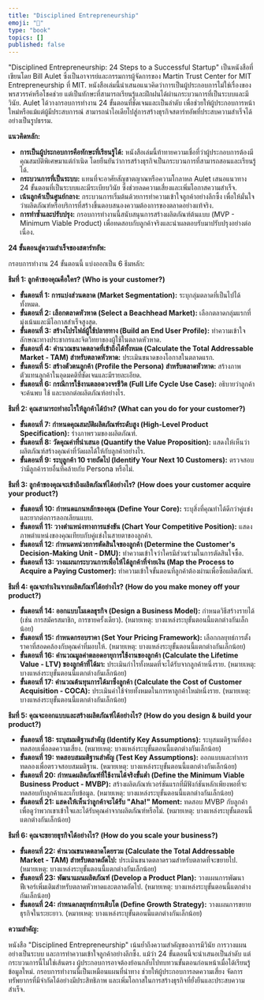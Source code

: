 ```yaml
---
title: "Disciplined Entrepreneurship"
emoji: "🤖"
type: "book" 
topics: []
published: false
---
```


"Disciplined Entrepreneurship: 24 Steps to a Successful Startup" เป็นหนังสือที่เขียนโดย Bill Aulet ซึ่งเป็นอาจารย์และกรรมการผู้จัดการของ Martin Trust Center for MIT Entrepreneurship ที่ MIT. หนังสือเล่มนี้นำเสนอแนวคิดว่าการเป็นผู้ประกอบการไม่ใช่เรื่องของพรสวรรค์หรือโชคช่วย แต่เป็นทักษะที่สามารถเรียนรู้และฝึกฝนได้ผ่านกระบวนการที่เป็นระบบและมีวินัย. Aulet ได้วางกรอบการทำงาน 24 ขั้นตอนที่ชัดเจนและเป็นลำดับ เพื่อช่วยให้ผู้ประกอบการหน้าใหม่หรือแม้แต่ผู้มีประสบการณ์ สามารถนำไอเดียไปสู่การสร้างธุรกิจสตาร์ทอัพที่ประสบความสำเร็จได้อย่างเป็นรูปธรรม.

**แนวคิดหลัก:**

*   **การเป็นผู้ประกอบการคือทักษะที่เรียนรู้ได้:** หนังสือเล่มนี้ท้าทายความเชื่อที่ว่าผู้ประกอบการต้องมีคุณสมบัติพิเศษมาแต่กำเนิด โดยยืนยันว่าการสร้างธุรกิจเป็นกระบวนการที่สามารถสอนและเรียนรู้ได้.
*   **กระบวนการที่เป็นระบบ:** แทนที่จะอาศัยสัญชาตญาณหรือความโกลาหล Aulet เสนอแนวทาง 24 ขั้นตอนที่เป็นระบบและมีระเบียบวินัย ซึ่งช่วยลดความเสี่ยงและเพิ่มโอกาสความสำเร็จ.
*   **เน้นลูกค้าเป็นศูนย์กลาง:** กระบวนการเริ่มต้นด้วยการทำความเข้าใจลูกค้าอย่างลึกซึ้ง เพื่อให้มั่นใจว่าผลิตภัณฑ์หรือบริการที่สร้างขึ้นตอบสนองความต้องการของตลาดอย่างแท้จริง.
*   **การทำซ้ำและปรับปรุง:** กรอบการทำงานนี้สนับสนุนการสร้างผลิตภัณฑ์ต้นแบบ (MVP - Minimum Viable Product) เพื่อทดสอบกับลูกค้าจริงและนำผลตอบรับมาปรับปรุงอย่างต่อเนื่อง.

**24 ขั้นตอนสู่ความสำเร็จของสตาร์ทอัพ:**

กรอบการทำงาน 24 ขั้นตอนนี้ แบ่งออกเป็น 6 ธีมหลัก:

**ธีมที่ 1: ลูกค้าของคุณคือใคร? (Who is your customer?)**
*   **ขั้นตอนที่ 1: การแบ่งส่วนตลาด (Market Segmentation):** ระบุกลุ่มตลาดที่เป็นไปได้ทั้งหมด.
*   **ขั้นตอนที่ 2: เลือกตลาดหัวหาด (Select a Beachhead Market):** เลือกตลาดกลุ่มแรกที่มุ่งเน้นและมีโอกาสสำเร็จสูงสุด.
*   **ขั้นตอนที่ 3: สร้างโปรไฟล์ผู้ใช้ปลายทาง (Build an End User Profile):** ทำความเข้าใจลักษณะทางประชากรและจิตวิทยาของผู้ใช้ในตลาดหัวหาด.
*   **ขั้นตอนที่ 4: คำนวณขนาดตลาดที่เข้าถึงได้ทั้งหมด (Calculate the Total Addressable Market - TAM) สำหรับตลาดหัวหาด:** ประเมินขนาดของโอกาสในตลาดแรก.
*   **ขั้นตอนที่ 5: สร้างตัวตนลูกค้า (Profile the Persona) สำหรับตลาดหัวหาด:** สร้างภาพตัวแทนลูกค้าในอุดมคติที่ชัดเจนและมีรายละเอียด.
*   **ขั้นตอนที่ 6: กรณีการใช้งานตลอดวงจรชีวิต (Full Life Cycle Use Case):** อธิบายว่าลูกค้าจะค้นพบ ใช้ และบอกต่อผลิตภัณฑ์อย่างไร.

**ธีมที่ 2: คุณสามารถทำอะไรให้ลูกค้าได้บ้าง? (What can you do for your customer?)**
*   **ขั้นตอนที่ 7: กำหนดคุณสมบัติผลิตภัณฑ์ระดับสูง (High-Level Product Specification):** ร่างภาพรวมของผลิตภัณฑ์.
*   **ขั้นตอนที่ 8: วัดคุณค่าที่นำเสนอ (Quantify the Value Proposition):** แสดงให้เห็นว่าผลิตภัณฑ์สร้างคุณค่าที่วัดผลได้ให้กับลูกค้าอย่างไร.
*   **ขั้นตอนที่ 9: ระบุลูกค้า 10 รายถัดไป (Identify Your Next 10 Customers):** ตรวจสอบว่ามีลูกค้ารายอื่นที่คล้ายกับ Persona หรือไม่.

**ธีมที่ 3: ลูกค้าของคุณจะเข้าถึงผลิตภัณฑ์ได้อย่างไร? (How does your customer acquire your product?)**
*   **ขั้นตอนที่ 10: กำหนดแกนหลักของคุณ (Define Your Core):** ระบุสิ่งที่คุณทำได้ดีกว่าคู่แข่งและยากต่อการลอกเลียนแบบ.
*   **ขั้นตอนที่ 11: วางตำแหน่งทางการแข่งขัน (Chart Your Competitive Position):** แสดงภาพตำแหน่งของคุณเทียบกับคู่แข่งในสายตาของลูกค้า.
*   **ขั้นตอนที่ 12: กำหนดหน่วยการตัดสินใจของลูกค้า (Determine the Customer's Decision-Making Unit - DMU):** ทำความเข้าใจว่าใครมีส่วนร่วมในการตัดสินใจซื้อ.
*   **ขั้นตอนที่ 13: วางแผนกระบวนการเพื่อให้ได้ลูกค้าที่จ่ายเงิน (Map the Process to Acquire a Paying Customer):** ทำความเข้าใจขั้นตอนที่ลูกค้าต้องผ่านเพื่อซื้อผลิตภัณฑ์.

**ธีมที่ 4: คุณจะทำเงินจากผลิตภัณฑ์ได้อย่างไร? (How do you make money off your product?)**
*   **ขั้นตอนที่ 14: ออกแบบโมเดลธุรกิจ (Design a Business Model):** กำหนดวิธีสร้างรายได้ (เช่น การสมัครสมาชิก, การขายครั้งเดียว). (หมายเหตุ: บางแหล่งระบุขั้นตอนนี้แตกต่างกันเล็กน้อย)
*   **ขั้นตอนที่ 15: กำหนดกรอบราคา (Set Your Pricing Framework):** เลือกกลยุทธ์การตั้งราคาที่สอดคล้องกับคุณค่าที่มอบให้. (หมายเหตุ: บางแหล่งระบุขั้นตอนนี้แตกต่างกันเล็กน้อย)
*   **ขั้นตอนที่ 16: คำนวณมูลค่าตลอดอายุการใช้งานของลูกค้า (Calculate the Lifetime Value - LTV) ของลูกค้าที่ได้มา:** ประเมินกำไรทั้งหมดที่จะได้รับจากลูกค้าหนึ่งราย. (หมายเหตุ: บางแหล่งระบุขั้นตอนนี้แตกต่างกันเล็กน้อย)
*   **ขั้นตอนที่ 17: คำนวณต้นทุนการได้มาซึ่งลูกค้า (Calculate the Cost of Customer Acquisition - COCA):** ประเมินค่าใช้จ่ายทั้งหมดในการหาลูกค้าใหม่หนึ่งราย. (หมายเหตุ: บางแหล่งระบุขั้นตอนนี้แตกต่างกันเล็กน้อย)

**ธีมที่ 5: คุณจะออกแบบและสร้างผลิตภัณฑ์ได้อย่างไร? (How do you design & build your product?)**
*   **ขั้นตอนที่ 18: ระบุสมมติฐานสำคัญ (Identify Key Assumptions):** ระบุสมมติฐานที่ต้องทดสอบเพื่อลดความเสี่ยง. (หมายเหตุ: บางแหล่งระบุขั้นตอนนี้แตกต่างกันเล็กน้อย)
*   **ขั้นตอนที่ 19: ทดสอบสมมติฐานสำคัญ (Test Key Assumptions):** ออกแบบและทำการทดลองเพื่อตรวจสอบสมมติฐาน. (หมายเหตุ: บางแหล่งระบุขั้นตอนนี้แตกต่างกันเล็กน้อย)
*   **ขั้นตอนที่ 20: กำหนดผลิตภัณฑ์ที่ใช้งานได้จริงขั้นต่ำ (Define the Minimum Viable Business Product - MVBP):** สร้างผลิตภัณฑ์เวอร์ชันแรกที่มีฟังก์ชันหลักเพียงพอที่จะทดสอบกับลูกค้าและเก็บข้อมูล. (หมายเหตุ: บางแหล่งระบุขั้นตอนนี้แตกต่างกันเล็กน้อย)
*   **ขั้นตอนที่ 21: แสดงให้เห็นว่าลูกค้าจะได้รับ "Aha!" Moment:** ทดสอบ MVBP กับลูกค้าเพื่อดูว่าพวกเขาเข้าใจและได้รับคุณค่าจากผลิตภัณฑ์หรือไม่. (หมายเหตุ: บางแหล่งระบุขั้นตอนนี้แตกต่างกันเล็กน้อย)

**ธีมที่ 6: คุณจะขยายธุรกิจได้อย่างไร? (How do you scale your business?)**
*   **ขั้นตอนที่ 22: คำนวณขนาดตลาดโดยรวม (Calculate the Total Addressable Market - TAM) สำหรับตลาดถัดไป:** ประเมินขนาดตลาดรวมสำหรับตลาดที่จะขยายไป. (หมายเหตุ: บางแหล่งระบุขั้นตอนนี้แตกต่างกันเล็กน้อย)
*   **ขั้นตอนที่ 23: พัฒนาแผนผลิตภัณฑ์ (Develop a Product Plan):** วางแผนการพัฒนาฟีเจอร์เพิ่มเติมสำหรับตลาดหัวหาดและตลาดถัดไป. (หมายเหตุ: บางแหล่งระบุขั้นตอนนี้แตกต่างกันเล็กน้อย)
*   **ขั้นตอนที่ 24: กำหนดกลยุทธ์การเติบโต (Define Growth Strategy):** วางแผนการขยายธุรกิจในระยะยาว. (หมายเหตุ: บางแหล่งระบุขั้นตอนนี้แตกต่างกันเล็กน้อย)

**ความสำคัญ:**

หนังสือ "Disciplined Entrepreneurship" เน้นย้ำถึงความสำคัญของการมีวินัย การวางแผนอย่างเป็นระบบ และการทำความเข้าใจลูกค้าอย่างลึกซึ้ง. แม้ว่า 24 ขั้นตอนนี้จะนำเสนอเป็นลำดับ แต่กระบวนการนี้ไม่ใช่เส้นตรง ผู้ประกอบการอาจต้องย้อนกลับไปทบทวนขั้นตอนก่อนหน้าเมื่อได้เรียนรู้ข้อมูลใหม่. กรอบการทำงานนี้เป็นเหมือนแผนที่นำทาง ช่วยให้ผู้ประกอบการลดความเสี่ยง จัดการทรัพยากรที่มีจำกัดได้อย่างมีประสิทธิภาพ และเพิ่มโอกาสในการสร้างธุรกิจที่ยั่งยืนและประสบความสำเร็จ.